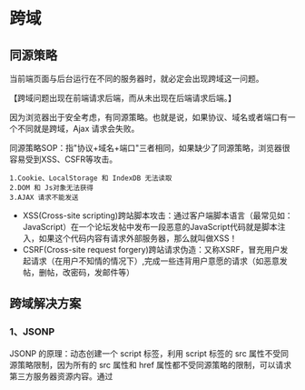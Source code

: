 # 跨域

## 同源策略
当前端页面与后台运行在不同的服务器时，就必定会出现跨域这一问题。

【跨域问题出现在前端请求后端，而从未出现在后端请求后端。】

因为浏览器出于安全考虑，有同源策略。也就是说，如果协议、域名或者端口有一个不同就是跨域，Ajax 请求会失败。

同源策略SOP：指"协议+域名+端口"三者相同，如果缺少了同源策略，浏览器很容易受到XSS、CSFR等攻击。
```
1.Cookie、LocalStorage 和 IndexDB 无法读取
2.DOM 和 Js对象无法获得
3.AJAX 请求不能发送
```
* XSS(Cross-site scripting)跨站脚本攻击：通过客户端脚本语言（最常见如：JavaScript）在一个论坛发帖中发布一段恶意的JavaScript代码就是脚本注入，如果这个代码内容有请求外部服务器，那么就叫做XSS！
* CSRF(Cross-site request forgery)跨站请求伪造：又称XSRF，冒充用户发起请求（在用户不知情的情况下）,完成一些违背用户意愿的请求（如恶意发帖，删帖，改密码，发邮件等）

## 跨域解决方案
### 1、JSONP
JSONP 的原理：动态创建一个 script 标签，利用 script 标签的 src 属性不受同源策略限制，因为所有的 src 属性和 href 属性都不受同源策略的限制，可以请求第三方服务器资源内容。通过 <script> 标签指向一个需要访问的地址并提供一个回调函数来接收数据。
```js
<script src="http://domain/api?param1=a&param2=b&callback=jsonp"></script>
<script>
    function jsonp(data) {
    	console.log(data)
	}
</script>    
```
在开发中可能会遇到多个 JSONP 请求的回调函数名是相同的，这时候就需要自己封装一个 JSONP，以下是简单实现
```js
function jsonp(url, jsonpCallback, success) {
  let script = document.createElement("script");
  script.src = url;
  script.async = true;
  script.type = "text/javascript";
  window[jsonpCallback] = function(data) {
    success && success(data);
  };
  document.body.appendChild(script);
}
jsonp(
  "http://xxx",
  "callback",
  function(value) {
    console.log(value);
  }
);
```
* 优点：JSONP 使用简单且兼容性不错
* 缺点：但是只限于 get 请求

### 2、图像Ping
一个网页可以从任何网页加载图像，不用担心跨域不跨域，所以，我们就可以利用图片不受“同源限制”这一点进行跨域通信。

我们利用JS创建一个新的Image对象，并把src属性设置为指向请求的地址，通过监听onload和onerror事件来确定是否接受到了响应。响应的数据可以是任意内容，但通常是像素图或204响应。

需要注意的是，新图像元素只要设置了src属性就会开始下载，所以我们这里的事件一定要在指定src属性之前绑定，这也是为什么我们这里不需要把img标签插入DOM 的原因。
```
<body>
    <button id="Ping">图像Ping发送请求</button>
    <script>
        var btn=document.getElementById('Ping');
        btn.onclick=function () {
            var img=new Image();
            img.onload=img.onerror=function () {
                alert("Done");
            };
            img.src="http://localhost:8081/img?name=Joy";
        }
    </script>
</body>
```
缺点：

* 只能发送GET请求
* 无法访问服务器的响应文本

### 3、跨域资源共享（CORS）
浏览器会自动进行 CORS 通信，实现CORS通信的关键是后端。只要后端实现了 CORS，就实现了跨域。

服务端设置 Access-Control-Allow-Origin 就可以开启 CORS。 该属性表示哪些域名可以访问资源，如果设置通配符则表示所有网站都可以访问资源。普通跨域请求：只服务端设置Access-Control-Allow-Origin即可，前端无须设置，**若要带cookie请求：前后端都需要设置**。

思想：使用自定义的HTTP头部让浏览器与服务器进行沟通，从而决定请求或响应是应该成功还是应该失败

1. **过程**

发送请求附加一个额外的origin头部（包含请求页面的源信息【协议、域名、端口】） Origin:http：//nczonline.net

如果服务器认为这个请求可以接受，就在Access-Control-Allow-Origin头部发回相同的源信息（如果是公共资源，可以发回'*')
Access-Control-Allow-Origin:http：//nczonline.net

如果没有这个头部，或者有这个头部但源信息不匹配，浏览器就会驳回请求。正常情况下，浏览器会处理请求。注意，请求和响应都不包含cookie信息

2. **实现**

CORS分为简单请求和复杂请求，简单请求指的是：

（1）请求方法是以下三种方法之一：HEAD、GET、POST；

（2）HTTP的头信息不超出以下几种字段：
Accept、Accept-Language、Content-Language、Last-Event-ID、
Content-Type（只限于三个值application/x-www-form-urlencoded、multipart/form-data、text/plain）。

其他情况就是非简单请求了。

* **简单请求**：
（1）请求头：

```
Origin: http://www.domain.com
```

（2）响应头：

```
Access-Control-Allow-Origin: http://www.domain.com
Access-Control-Allow-Credentials: true   `是否允许传送cookie`
Access-Control-Expose-Headers: FooBar `CORS请求时，只能拿到6个基本字段：Cache-Control、Content-Language、Content-Type、Expires、Last-Modified、Pragma。如果想拿到其他字段，就必须指定。`
```

（3）另外，ajax请求中,如果要发送Cookie，Access-Control-Allow-Origin就不能设为星号，必须指定明确的、与请求网页一致的域名，还要设置以下内容：

```
var xhr = new XMLHttpRequest();
xhr.withCredentials = true;
```

* **预检请求（Prefllighted Request）**

简单请求（GET、HEAD、POST）不会触发预检请求

与前述简单请求不同，“需预检的请求”要求必须首先使用 OPTIONS 方法发起一个预检请求到服务器，以获知服务器是否允许该实际请求。"预检请求“的使用，可以避免跨域请求对服务器的用户数据产生未预期的影响。
```
使用了下面任一 HTTP 方法：
PUT
DELETE
CONNECT
OPTIONS
TRACE
PATCH
```

（1）预检请求:
```
OPTIONS /cors HTTP/1.1  `OPTIONS请求是用来询问的`
Origin: http://www.domian.com
Access-Control-Request-Method: PUT
Access-Control-Request-Headers: X-Custom-Header
```
（2）响应头：
```
Access-Control-Allow-Origin: http://www.domain.com
Access-Control-Allow-Methods: GET, POST, PUT  `服务器支持的所有跨域请求的方法`
Access-Control-Allow-Headers: X-Custom-Header  `服务器支持的所有头信息字段，不限于浏览器在"预检"中请求的字段。`
Access-Control-Allow-Credentials: true
Access-Control-Max-Age: 1728000  `指定本次预检请求的有效期，单位为秒`
```
（3）之后的步骤就同简单请求了。

3. **带凭据的请求**

1、 前端设置：
```
// 前端设置是否带cookie
xhr.withCredentials = true;
```
2、 服务端设置： 若后端设置成功，前端浏览器控制台则不会出现跨域报错信息，反之，说明没设成功。
```
// 允许前端带认证cookie：
启用此项后，上面的域名不能为'*'，必须指定具体的域名，否则浏览器会提示
response.setHeader("Access-Control-Allow-Credentials", "true"); 
```

4. **代码总结**

```js
// 前端
var xhr = new XMLHttpRequest(); // IE8/9需用window.XDomainRequest兼容

// 前端设置是否带cookie
xhr.withCredentials = true;

xhr.open('post', 'http://www.domain2.com:8080/login', true);
xhr.setRequestHeader('Content-Type', 'application/x-www-form-urlencoded');
xhr.send('user=admin');

xhr.onreadystatechange = function() {
    if (xhr.readyState == 4 && xhr.status == 200) {
        alert(xhr.responseText);
    }
};
```
```js
// 后端
var http = require('http');
var server = http.createServer();
var qs = require('querystring');

server.on('request', function(req, res) {
    var postData = '';

    // 数据块接收中
    req.addListener('data', function(chunk) {
        postData += chunk;
    });

    // 数据接收完毕
    req.addListener('end', function() {
        postData = qs.parse(postData);

        // 跨域后台设置
        res.writeHead(200, {
            'Access-Control-Allow-Credentials': 'true',     // 后端允许发送Cookie
            'Access-Control-Allow-Origin': 'http://www.domain1.com',    // 允许访问的域（协议+域名+端口）
            /* 
             * 此处设置的cookie还是domain2的而非domain1，因为后端也不能跨域写cookie(nginx反向代理可以实现)，
             * 但只要domain2中写入一次cookie认证，后面的跨域接口都能从domain2中获取cookie，从而实现所有的接口都能跨域访问
             */
            'Set-Cookie': 'l=a123456;Path=/;Domain=www.domain2.com;HttpOnly'  // HttpOnly的作用是让js无法读取cookie
        });

        res.write(JSON.stringify(postData));
        res.end();
    });
});

server.listen('8080');
console.log('Server is running at port 8080...');
```
使用node做代理！：创建一个代理服务器，在这个代理服务器中设置允许跨域

5. **与JSOP的比较**：

JSONP只支持GET请求，CORS支持所有类型的HTTP请求。JSONP的优势在于支持老式浏览器，以及可以向不支持CORS的网站请求数据。

6. **流程图**：

![alt](./imgs/domain-1.png)

### 4、document.domain
该方式只能用于二级域名相同的情况下，比如 a.test.com 和 b.test.com 适用于该方式。

只需要给页面添加 document.domain = 'test.com' 表示二级域名都相同就可以实现跨域

1. **原理**：

两个页面都通过js强制设置document.domain为基础主域，就实现了同域。

2. **实现**：

（1）父窗口：(www.domain.com/a.html)
```
<iframe id="iframe" src="http://child.domain.com/b.html"></iframe>

<script>
    document.domain = 'domain.com';
    var user = 'admin';
</script>
```

（2）子窗口：(child.domain.com/b.html)
```
<script>
    document.domain = 'domain.com';
    // 获取父窗口中变量
    alert('get js data from parent ---> ' + window.parent.user);
</script>
```

### 5、h5 新特性 window.postMessage()
这种方式通常用于获取嵌入页面中的第三方页面数据。一个页面发送消息，另一个页面判断来源并接收消息
```js
// 发送消息端
window.parent.postMessage('message', 'http://test.com');
// 接收消息端
var mc = new MessageChannel();
mc.addEventListener('message', (event) => {
    var origin = event.origin || event.originalEvent.origin; 
    if (origin === 'http://test.com') {
        console.log('验证通过')
    }
});
```

> domain